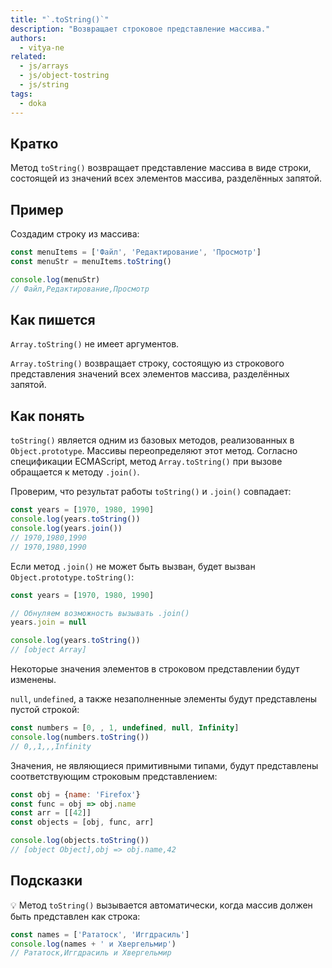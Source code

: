 ```yaml
---
title: "`.toString()`"
description: "Возвращает строковое представление массива."
authors:
  - vitya-ne
related:
  - js/arrays
  - js/object-tostring
  - js/string
tags:
  - doka
---
```


## Кратко

Метод `toString()` возвращает представление массива в виде строки, состоящей из значений всех элементов массива, разделённых запятой.

## Пример

Создадим строку из массива:

```js
const menuItems = ['Файл', 'Редактирование', 'Просмотр']
const menuStr = menuItems.toString()

console.log(menuStr)
// Файл,Редактирование,Просмотр
```

## Как пишется

`Array.toString()` не имеет аргументов.

`Array.toString()` возвращает строку, состоящую из строкового представления значений всех элементов массива, разделённых запятой.

## Как понять

`toString()` является одним из базовых методов, реализованных в `Object.prototype`. Массивы переопределяют этот метод. Согласно спецификации ECMAScript, метод `Array.toString()` при вызове обращается к методу `.join()`.

Проверим, что результат работы `toString()` и `.join()` совпадает:

```js
const years = [1970, 1980, 1990]
console.log(years.toString())
console.log(years.join())
// 1970,1980,1990
// 1970,1980,1990
```

Если метод `.join()` не может быть вызван, будет вызван `Object.prototype.toString()`:

```js
const years = [1970, 1980, 1990]

// Обнуляем возможность вызывать .join()
years.join = null

console.log(years.toString())
// [object Array]
```

Некоторые значения элементов в строковом представлении будут изменены.

`null`, `undefined`, а также незаполненные элементы будут представлены пустой строкой:

```js
const numbers = [0, , 1, undefined, null, Infinity]
console.log(numbers.toString())
// 0,,1,,,Infinity
```

Значения, не являющиеся примитивными типами, будут представлены соответствующим строковым представлением:

```js
const obj = {name: 'Firefox'}
const func = obj => obj.name
const arr = [[42]]
const objects = [obj, func, arr]

console.log(objects.toString())
// [object Object],obj => obj.name,42
```

## Подсказки

💡 Метод `toString()` вызывается автоматически, когда массив должен быть представлен как строка:

```js
const names = ['Рататоск', 'Иггдрасиль']
console.log(names + ' и Хвергельмир')
// Рататоск,Иггдрасиль и Хвергельмир
```
